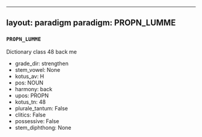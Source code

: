 
---
layout: paradigm
paradigm: PROPN_LUMME
---
### ` PROPN_LUMME `

Dictionary class 48 back me
* grade_dir: strengthen
* stem_vowel: None
* kotus_av: H
* pos: NOUN
* harmony: back
* upos: PROPN
* kotus_tn: 48
* plurale_tantum: False
* clitics: False
* possessive: False
* stem_diphthong: None
